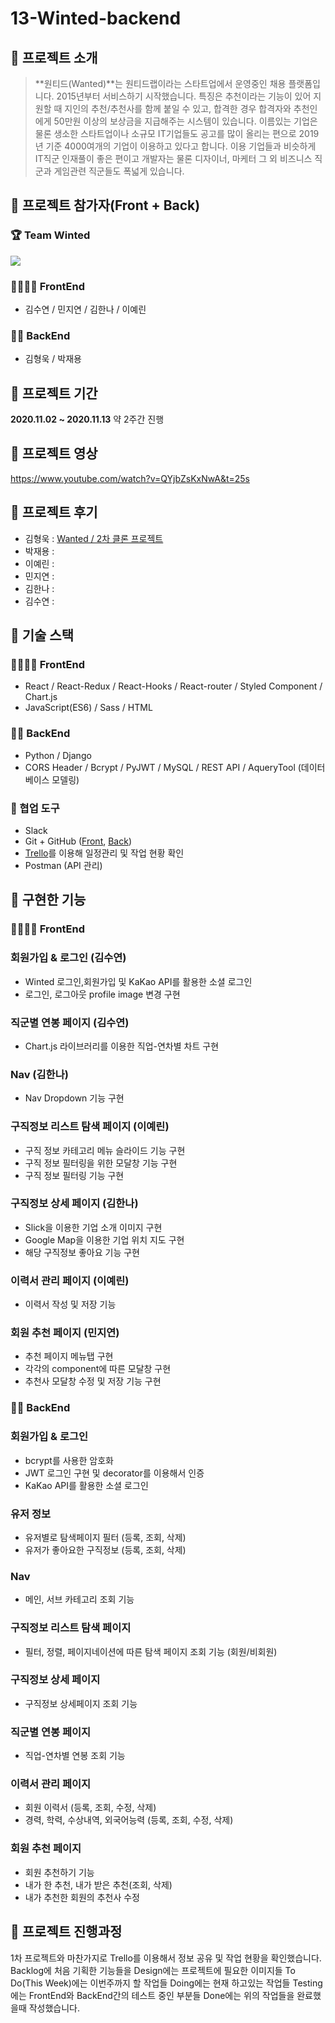 # 13-Winted-backend
## 🌃 프로젝트 소개
>**원티드(Wanted)**는 원티드랩이라는 스타트업에서 운영중인 채용 플랫폼입니다. 2015년부터 서비스하기 시작했습니다. 
특징은 추천이라는 기능이 있어 지원할 때 지인의 추천/추천사를 함께 붙일 수 있고, 합격한 경우 합격자와 추천인에게 50만원 이상의 보상금을 지급해주는 시스템이 있습니다. 
이름있는 기업은 물론 생소한 스타트업이나 소규모 IT기업들도 공고를 많이 올리는 편으로 2019년 기준 4000여개의 기업이 이용하고 있다고 합니다.
이용 기업들과 비슷하게 IT직군 인재풀이 좋은 편이고 개발자는 물론 디자이너, 마케터 그 외 비즈니스 직군과 게임관련 직군들도 폭넓게 있습니다. 

## 🌃 프로젝트 참가자(Front + Back)
### 🏆 Team Winted
![](https://images.velog.io/images/kho5420/post/2d96a779-38e4-45b6-85c9-84bbc1c43122/image.png)
### 👩‍👧‍👧‍👧 FrontEnd
+ 김수연 / 민지연 / 김한나 / 이예린
### 👨‍👨‍ BackEnd
+ 김형욱 / 박재용

## 🌃 프로젝트 기간
**2020.11.02 ~ 2020.11.13** 약 2주간 진행

## 🌃 프로젝트 영상
https://www.youtube.com/watch?v=QYjbZsKxNwA&t=25s
## 🌃 프로젝트 후기
+ 김형욱 : [Wanted / 2차 클론 프로젝트](https://velog.io/@kho5420/Wanted-2%EC%B0%A8-%ED%81%B4%EB%A1%A0-%ED%94%84%EB%A1%9C%EC%A0%9D%ED%8A%B8)
+ 박재용 : 
+ 이예린 :
+ 민지연 :
+ 김한나 :
+ 김수연 :

## 🌃 기술 스택
### 👩‍👧‍👧‍👧 FrontEnd
+ React / React-Redux / React-Hooks / React-router / Styled Component / Chart.js
+ JavaScript(ES6) / Sass / HTML
### 👨‍👨‍ BackEnd
+ Python / Django
+ CORS Header / Bcrypt / PyJWT / MySQL / REST API / AqueryTool (데이터베이스 모델링)
### 👫 협업 도구
+ Slack
+ Git + GitHub ([Front](https://github.com/wecode-bootcamp-korea/13-Winted-frontend), [Back](https://github.com/wecode-bootcamp-korea/13-Winted-backend))
+ [Trello](https://trello.com/b/k7IalrMk/winted)를 이용해 일정관리 및 작업 현황 확인
+ Postman (API 관리)

## 🌃 구현한 기능
### 👩‍👧‍👧‍👧 FrontEnd
### 회원가입 & 로그인 (김수연)
+ Winted 로그인,회원가입 및 KaKao API를 활용한 소셜 로그인
+ 로그인, 로그아웃 profile image 변경 구현
### 직군별 연봉 페이지 (김수연)
+ Chart.js 라이브러리를 이용한 직업-연차별 차트 구현
### Nav (김한나)
+ Nav Dropdown 기능 구현
### 구직정보 리스트 탐색 페이지 (이예린)
+ 구직 정보 카테고리 메뉴 슬라이드 기능 구현
+ 구직 정보 필터링을 위한 모달창 기능 구현
+ 구직 정보 필터링 기능 구현
### 구직정보 상세 페이지 (김한나)
+ Slick을 이용한 기업 소개 이미지 구현
+ Google Map을 이용한 기업 위치 지도 구현
+ 해당 구직정보 좋아요 기능 구현
### 이력서 관리 페이지 (이예린)
+ 이력서 작성 및 저장 기능
### 회원 추천 페이지 (민지연)
+ 추천 페이지 메뉴탭 구현
+ 각각의 component에 따른 모달창 구현
+ 추천사 모달창 수정 및 저장 기능 구현
### 👨‍👨‍ BackEnd
### 회원가입 & 로그인
+ bcrypt를 사용한 암호화
+ JWT 로그인 구현 및 decorator를 이용해서 인증
+ KaKao API를 활용한 소셜 로그인
### 유저 정보
+ 유저별로 탐색페이지 필터 (등록, 조회, 삭제)
+ 유저가 좋아요한 구직정보 (등록, 조회, 삭제)
### Nav
+ 메인, 서브 카테고리 조회 기능
### 구직정보 리스트 탐색 페이지
+ 필터, 정렬, 페이지네이션에 따른 탐색 페이지 조회 기능 (회원/비회원)
### 구직정보 상세 페이지
+ 구직정보 상세페이지 조회 기능
### 직군별 연봉 페이지
+ 직업-연차별 연봉 조회 기능
### 이력서 관리 페이지
+ 회원 이력서 (등록, 조회, 수정, 삭제)
+ 경력, 학력, 수상내역, 외국어능력 (등록, 조회, 수정, 삭제)
### 회원 추천 페이지
+ 회원 추천하기 기능
+ 내가 한 추천, 내가 받은 추천(조회, 삭제)
+ 내가 추천한 회원의 추천사 수정

## 🌃 프로젝트 진행과정
1차 프로젝트와 마찬가지로 Trello를 이용해서 정보 공유 및 작업 현황을 확인했습니다.
Backlog에 처음 기획한 기능들을
Design에는 프로젝트에 필요한 이미지들
To Do(This Week)에는 이번주까지 할 작업들
Doing에는 현재 하고있는 작업들
Testing에는 FrontEnd와 BackEnd간의 테스트 중인 부분들
Done에는 위의 작업들을 완료했을때 작성했습니다.
